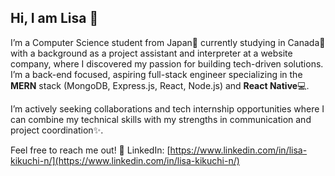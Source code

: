 ## Hi, I am Lisa 👋

I’m a Computer Science student from Japan🗾 currently studying in Canada🍁 with a background as a project assistant and interpreter at a website company, where I discovered my passion for building tech-driven solutions. I’m a back-end focused, aspiring full-stack engineer specializing in the **MERN** stack (MongoDB, Express.js, React, Node.js) and **React Native**💻.

I’m actively seeking collaborations and tech internship opportunities where I can combine my technical skills with my strengths in communication and project coordination✨.

Feel free to reach me out!
🔗 LinkedIn: [https://www.linkedin.com/in/lisa-kikuchi-n/](https://www.linkedin.com/in/lisa-kikuchi-n/)

<!--
**lisakikuch/lisakikuch** is a ✨ _special_ ✨ repository because its `README.md` (this file) appears on your GitHub profile.

Here are some ideas to get you started:

- 🔭 I’m currently working on ...
- 🌱 I’m currently learning ...
- 👯 I’m looking to collaborate on ...
- 🤔 I’m looking for help with ...
- 💬 Ask me about ...
- 📫 How to reach me: ...
- 😄 Pronouns: ...
- ⚡ Fun fact: ...
-->
